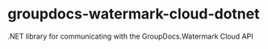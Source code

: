# groupdocs-watermark-cloud-dotnet
.NET library for communicating with the GroupDocs.Watermark Cloud API 
